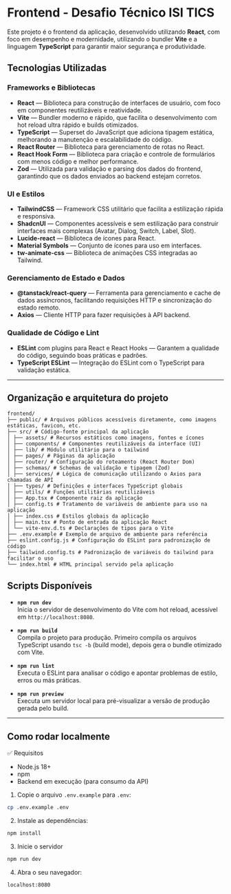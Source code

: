 # Frontend - Desafio Técnico ISI TICS

Este projeto é o frontend da aplicação, desenvolvido utilizando **React**, com foco em desempenho e modernidade, utilizando o bundler **Vite** e a linguagem **TypeScript** para garantir maior segurança e produtividade.

## Tecnologias Utilizadas

### Frameworks e Bibliotecas

- **React** — Biblioteca para construção de interfaces de usuário, com foco em componentes reutilizáveis e reatividade.
- **Vite** — Bundler moderno e rápido, que facilita o desenvolvimento com hot reload ultra rápido e builds otimizados.
- **TypeScript** — Superset do JavaScript que adiciona tipagem estática, melhorando a manutenção e escalabilidade do código.
- **React Router** — Biblioteca para gerenciamento de rotas no React.
- **React Hook Form** — Biblioteca para criação e controle de formulários com menos código e melhor performance.
- **Zod** — Utilizada para validação e parsing dos dados do frontend, garantindo que os dados enviados ao backend estejam corretos.

### UI e Estilos

- **TailwindCSS** — Framework CSS utilitário que facilita a estilização rápida e responsiva.
- **ShadcnUI** — Componentes acessíveis e sem estilização para construir interfaces mais complexas (Avatar, Dialog, Switch, Label, Slot).
- **Lucide-react** — Biblioteca de ícones para React.
- **Material Symbols** — Conjunto de ícones para uso em interfaces.
- **tw-animate-css** — Biblioteca de animações CSS integradas ao Tailwind.

### Gerenciamento de Estado e Dados

- **@tanstack/react-query** — Ferramenta para gerenciamento e cache de dados assíncronos, facilitando requisições HTTP e sincronização do estado remoto.
- **Axios** — Cliente HTTP para fazer requisições à API backend.

### Qualidade de Código e Lint

- **ESLint** com plugins para React e React Hooks — Garantem a qualidade do código, seguindo boas práticas e padrões.
- **TypeScript ESLint** — Integração do ESLint com o TypeScript para validação estática.

---

## Organização e arquitetura do projeto

```plaintext
frontend/
├── public/ # Arquivos públicos acessíveis diretamente, como imagens estáticas, favicon, etc.
├── src/ # Código-fonte principal da aplicação
│ ├── assets/ # Recursos estáticos como imagens, fontes e ícones
│ ├── components/ # Componentes reutilizáveis da interface (UI)
│ ├── lib/ # Módulo utilitário para o tailwind
│ ├── pages/ # Páginas da aplicação
│ ├── router/ # Configuração do roteamento (React Router Dom)
│ ├── schemas/ # Schemas de validação e tipagem (Zod)
│ ├── services/ # Lógica de comunicação utilizando o Axios para chamadas de API
│ ├── types/ # Definições e interfaces TypeScript globais
│ ├── utils/ # Funções utilitárias reutilizáveis
│ ├── App.tsx # Componente raiz da aplicação
│ ├── config.ts # Tratamento de variáveis de ambiente para uso na aplicação
│ ├── index.css # Estilos globais da aplicação
│ ├── main.tsx # Ponto de entrada da aplicação React
│ └── vite-env.d.ts # Declarações de tipos para o Vite
├── .env.example # Exemplo de arquivo de ambiente para referência
├── eslint.config.js # Configuração do ESLint para padronização de código
├── tailwind.config.ts # Padronização de variáveis do tailwind para facilitar o uso
└── index.html # HTML principal servido pela aplicação
```

## Scripts Disponíveis

- **`npm run dev`**  
  Inicia o servidor de desenvolvimento do Vite com hot reload, acessível em `http://localhost:8080`.

- **`npm run build`**  
  Compila o projeto para produção. Primeiro compila os arquivos TypeScript usando `tsc -b` (build mode), depois gera o bundle otimizado com Vite.

- **`npm run lint`**  
  Executa o ESLint para analisar o código e apontar problemas de estilo, erros ou más práticas.

- **`npm run preview`**  
  Executa um servidor local para pré-visualizar a versão de produção gerada pelo build.

---

## Como rodar localmente

✅ Requisitos

- Node.js 18+
- npm
- Backend em execução (para consumo da API)

1. Copie o arquivo `.env.example` para `.env`:

```bash
cp .env.example .env
```

2. Instale as dependências:

```bash
npm install
```

3. Inicie o servidor

```bash
npm run dev
```

4. Abra o seu navegador:

```bash
localhost:8080
```
